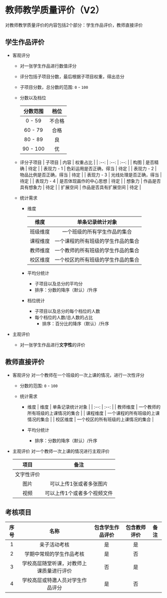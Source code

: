 # 教师教学质量评价（V2）

对教师教学质量评价的内容包括2个部分：学生作品评价，教师直接评价

## 学生作品评价
* 客观评分
   * 对一张学生作品进行数值评分
   * 评分包括子项目分数，最后根据子项目权重，得出总分
   * 子项目分数，总分数的范围: `0` - `100`
   * 分数以及档位
  
     | 分数范围 | 档位 |
     | :--: | :--: |
     | 0 - 59 | 不合格 |
     | 60 - 79 | 合格 |
     | 80 - 89 | 良 |
     | 90 - 100 | 优 |
      
   * 评分子项目
      | 子项目 | 内容 | 权重占比 |
      | :--: | :--: | :--: | 
      | 构图 | 是否精确 | 待定 |
      | 表现力 - 1 | 色彩运用是否正确，得当 | 待定 |
      | 表现力 - 2 | 物品比例是否正确，得当 | 待定 |
      | 表现力 - 3 | 光线处理是否正确，得当 | 待定 |
      | 表现力 - 4 | 是否体现画作的中心思想 | 待定 |
      | 想象力 | 作品是否具有想象力 | 待定 |
      | 扩展空间 | 作品是否具有扩展空间 | 待定 |

  * 统计需求
    * 维度
       
      | 维度 | 单条记录统计对象 |
      | :--: | :--: |
      | 班级维度 | 一个班级的所有学生作品的集合 |
      | 课程维度 | 一个课程的所有班级的学生作品的集合 |
      | 教师维度 | 一个教师的所有班级的学生作品的集合 |
      | 校区维度 | 一个校区的所有班级的学生作品的集合 |

    * 平均分统计
      * 子项目以及总分的平均分
      * 排序：分数的降序（默认）/升序
    * 档位统计
      * 子项目以及总分的每个档位的人数 
      * 每个档位的人数/总人数的占比
         * 排序：百分比的降序（默认）/升序

* 主观评价
  * 对一张学生作品进行**文字性**的评价

## 教师直接评价
* 客观评分
  对一个教师在一个班级的一次上课的情况，进行一次性评分
  * 分数的范围: `0` - `100`
  * 统计需求
  
    * 维度 
      | 维度 | 单条记录统计对象 |
      | :--: | :--: |
      | 教师维度 | 一个教师的所有班级的上课情况的集合 |
      | 课程维度 | 一个课程的所有班级的上课情况的集合 |
      | 校区维度 | 一个校区的所有班级的上课情况的集合 |

    * 平均分统计
      * 排序：分数的降序（默认）/升序

* 主观评价
   对一个教师一次上课的情况进行主观评价

   | 项目 | 备注 |
   | :--: | :--: |
   | 文字性评价 |
   |  图片 | 可以上传1张或者多张图片 |
   | 视频 | 可以上传1个或者多个视频文件 |
   

## 考核项目

| 序号 | 名称 | 包含学生作品评价 | 包含教师评价 | 备注 |
| :--: | :--: | :--: | :--: | :--: |
| 1 | 亲子活动考核 | 是 | 是 | |
| 2 | 学期中常规的学生作品考核 | 是 | 否 | |
| 3 | 学校高层随堂听课，对教师上课质量进行评价 | 否 | 是 | |
| 4 | 学校高层或特邀人员对学生作品评分 | 是 | 否 | |
